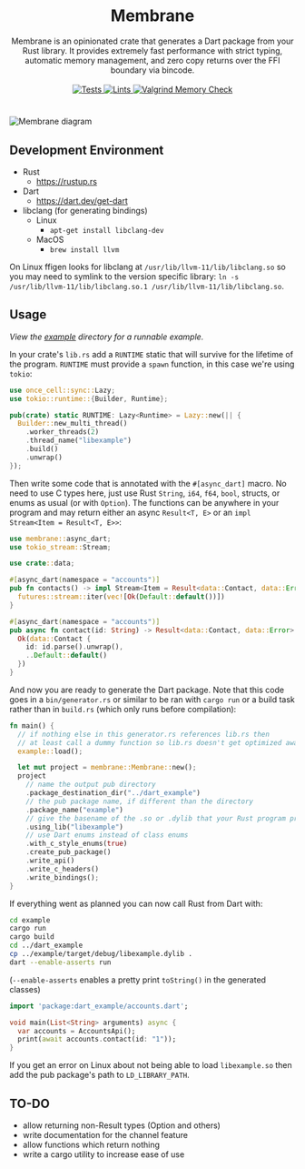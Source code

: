 <h1 align="center">Membrane</h1>
<div align="center">
  Membrane is an opinionated crate that generates a Dart package from your Rust library. It provides extremely fast performance with strict typing, automatic memory management, and zero copy returns over the FFI boundary via bincode.
</div>

<br />

<div align="center">
  <a href="https://github.com/jerel/membrane">
    <img src="https://github.com/jerel/membrane/workflows/Tests/badge.svg"
      alt="Tests" />
  </a>
  <a href="https://github.com/jerel/membrane">
    <img src="https://github.com/jerel/membrane/workflows/Clippy%20%26%20Format/badge.svg"
      alt="Lints" />
  </a>
  <a href="https://github.com/jerel/membrane">
    <img src="https://github.com/jerel/membrane/workflows/Valgrind%20Memory%20Check/badge.svg"
      alt="Valgrind Memory Check" />
  </a>
</div>

<h1 align="center"></h1>

![Membrane diagram](https://user-images.githubusercontent.com/322706/138164299-6a29158e-3d52-4981-a7b6-a3bfc0368823.png)

## Development Environment

* Rust
  * https://rustup.rs
* Dart
  * https://dart.dev/get-dart
* libclang (for generating bindings)
  * Linux
    * `apt-get install libclang-dev`
  * MacOS
    * `brew install llvm`

On Linux ffigen looks for libclang at `/usr/lib/llvm-11/lib/libclang.so` so you may need to symlink to the version specific library: `ln -s /usr/lib/llvm-11/lib/libclang.so.1 /usr/lib/llvm-11/lib/libclang.so`.

## Usage

_View the [example](https://github.com/jerel/membrane/tree/main/example) directory for a runnable example._

In your crate's `lib.rs` add a `RUNTIME` static that will survive for the lifetime of the program. `RUNTIME` must provide a `spawn` function, in this case we're using `tokio`:
``` rust
use once_cell::sync::Lazy;
use tokio::runtime::{Builder, Runtime};

pub(crate) static RUNTIME: Lazy<Runtime> = Lazy::new(|| {
  Builder::new_multi_thread()
    .worker_threads(2)
    .thread_name("libexample")
    .build()
    .unwrap()
});
```

Then write some code that is annotated with the `#[async_dart]` macro. No need to use C types here, just use Rust `String`, `i64`, `f64`, `bool`, structs, or enums as usual (or with `Option`). The functions can be anywhere in your program and may return either an async `Result<T, E>` or an `impl Stream<Item = Result<T, E>>`:

``` rust
use membrane::async_dart;
use tokio_stream::Stream;

use crate::data;

#[async_dart(namespace = "accounts")]
pub fn contacts() -> impl Stream<Item = Result<data::Contact, data::Error>> {
  futures::stream::iter(vec![Ok(Default::default())])
}

#[async_dart(namespace = "accounts")]
pub async fn contact(id: String) -> Result<data::Contact, data::Error> {
  Ok(data::Contact {
    id: id.parse().unwrap(),
    ..Default::default()
  })
}
```

And now you are ready to generate the Dart package. Note that this code goes in a `bin/generator.rs` or similar to be ran with `cargo run` or a build task rather than in `build.rs` (which only runs before compilation):

``` rust
fn main() {
  // if nothing else in this generator.rs references lib.rs then
  // at least call a dummy function so lib.rs doesn't get optimized away
  example::load();

  let mut project = membrane::Membrane::new();
  project
    // name the output pub directory
    .package_destination_dir("../dart_example")
    // the pub package name, if different than the directory
    .package_name("example")
    // give the basename of the .so or .dylib that your Rust program provides
    .using_lib("libexample")
    // use Dart enums instead of class enums
    .with_c_style_enums(true)
    .create_pub_package()
    .write_api()
    .write_c_headers()
    .write_bindings();
}
```

If everything went as planned you can now call Rust from Dart with:

``` bash
cd example
cargo run
cargo build
cd ../dart_example
cp ../example/target/debug/libexample.dylib .
dart --enable-asserts run
```
(`--enable-asserts` enables a pretty print `toString()` in the generated classes)

``` dart
import 'package:dart_example/accounts.dart';

void main(List<String> arguments) async {
  var accounts = AccountsApi();
  print(await accounts.contact(id: "1"));
}
```

If you get an error on Linux about not being able to load `libexample.so` then add the pub package's path to `LD_LIBRARY_PATH`.

## TO-DO

* allow returning non-Result types (Option and others)
* write documentation for the channel feature
* allow functions which return nothing
* write a cargo utility to increase ease of use